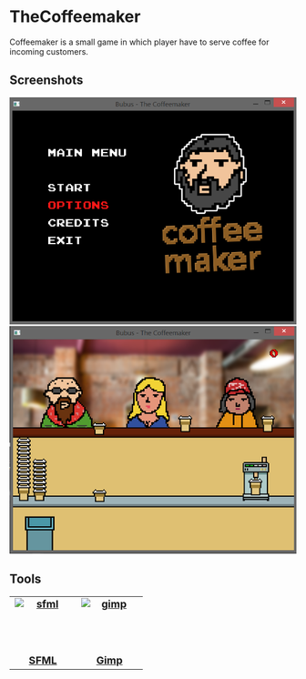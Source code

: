 # TheCoffeemaker

Coffeemaker is a small game in which player have to serve coffee for incoming customers.

## Screenshots

![Screenshot 1](https://github.com/darkclif/TheCoffeemaker/blob/master/Media/screenshot_1.png)
![Screenshot 2](https://github.com/darkclif/TheCoffeemaker/blob/master/Media/screenshot_2.png)

## Tools

<table style="font-size: 18px; font-weight: bold; margin: 0; padding: 0; margin-left: auto; margin-right: auto; text-align: center;">
<tr align="center">
  <td><a href="https://www.sfml-dev.org/index.php"><img src="https://www.sfml-dev.org/download/goodies/sfml-icon-mini.png" style="display:block; width:99px; height:99px;" alt="sfml">SFML</a></td>
  <td><a href="http://gimp.org"><img src="https://raw.github.com/FreezingMoon/AncientBeast-Website/master/images/tools/gimp.png" style="display:block; width:99px; height:99px;" alt="gimp">Gimp</a></td>
</tr>
</table>
